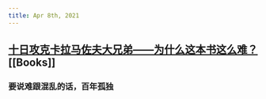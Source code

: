 ```yaml
---
title: Apr 8th, 2021
---
```


## [十日攻克卡拉马佐夫大兄弟——为什么这本书这么难？](https://www.douban.com/note/794368464/)  [[Books]]
### 要说难跟混乱的话，百年孤独
